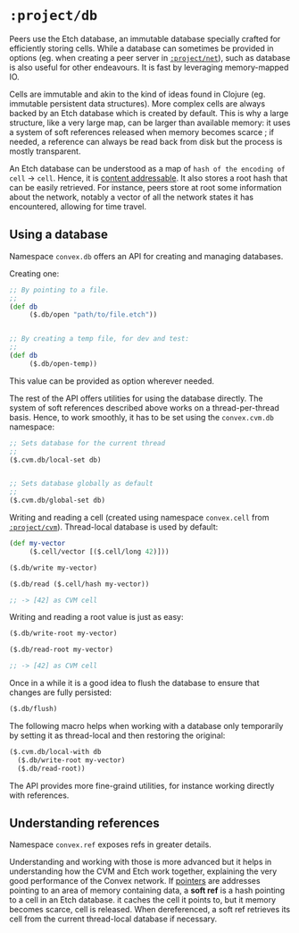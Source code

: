# `:project/db`

Peers use the Etch database, an immutable database specially crafted for efficiently storing cells. While a database can sometimes
be provided in options (eg. when creating a peer server in [`:project/net`](../net)), such as database is also useful for other
endeavours. It is fast by leveraging memory-mapped IO.

Cells are immutable and akin to the kind of ideas found in Clojure (eg. immutable persistent data structures). More complex cells
are always backed by an Etch database which is created by default. This is why a large structure, like a very large map, can be larger
than available memory: it uses a system of soft references released when memory becomes scarce ; if needed, a reference can always
be read back from disk but the process is mostly transparent.

An Etch database can be understood as a map of `hash of the encoding of cell` -> `cell`. Hence, it is [content addressable](https://en.wikipedia.org/wiki/Content-addressable_storage).
It also stores a root hash that can be easily retrieved. For instance, peers store at root some information about the network, notably a 
vector of all the network states it has encountered, allowing for time travel.


## Using a database

Namespace `convex.db` offers an API for creating and managing databases.

Creating one:

```clojure
;; By pointing to a file.
;;
(def db
     ($.db/open "path/to/file.etch"))


;; By creating a temp file, for dev and test:
;;
(def db
     ($.db/open-temp))
```

This value can be provided as option wherever needed.

The rest of the API offers utilities for using the database directly. The system of soft references described above works
on a thread-per-thread basis. Hence, to work smoothly, it has to be set using the `convex.cvm.db` namespace:

```clojure
;; Sets database for the current thread
;;
($.cvm.db/local-set db)


;; Sets database globally as default
;;
($.cvm.db/global-set db)
```

Writing and reading a cell (created using namespace `convex.cell` from [`:project/cvm`](../cvm)). Thread-local database is
used by default:

```clojure
(def my-vector
     ($.cell/vector [($.cell/long 42)]))

($.db/write my-vector)

($.db/read ($.cell/hash my-vector))

;; -> [42] as CVM cell
```

Writing and reading a root value is just as easy:

```clojure
($.db/write-root my-vector)

($.db/read-root my-vector)

;; -> [42] as CVM cell
```

Once in a while it is a good idea to flush the database to ensure that changes are fully persisted:

```clojure
($.db/flush)
```

The following macro helps when working with a database only temporarily by setting it as thread-local and then restoring
the original:

```clojure
($.cvm.db/local-with db
  ($.db/write-root my-vector)
  ($.db/read-root))
```

The API provides more fine-graind utilities, for instance working directly with references.


## Understanding references

Namespace `convex.ref` exposes refs in greater details.

Understanding and working with those is more advanced but it helps in understanding how the CVM and Etch work together, explaining
the very good performance of the Convex network. If [pointers](https://en.wikipedia.org/wiki/Pointer_(computer_programming)) are
addresses pointing to an area of memory containing data, a **soft ref** is a hash pointing to a cell in an Etch database. it caches
the cell it points to, but it memory becomes scarce, cell is released. When dereferenced, a soft ref retrieves its cell from the
current thread-local database if necessary.

